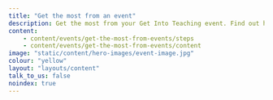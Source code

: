 ```yaml
---
title: "Get the most from an event"
description: Get the most from your Get Into Teaching event. Find out how to prepare, questions to ask, and where to find the experts you want to talk to.
content:
    - content/events/get-the-most-from-events/steps
    - content/events/get-the-most-from-events/content
image: "static/content/hero-images/event-image.jpg"
colour: "yellow"
layout: "layouts/content"
talk_to_us: false
noindex: true
---
```

